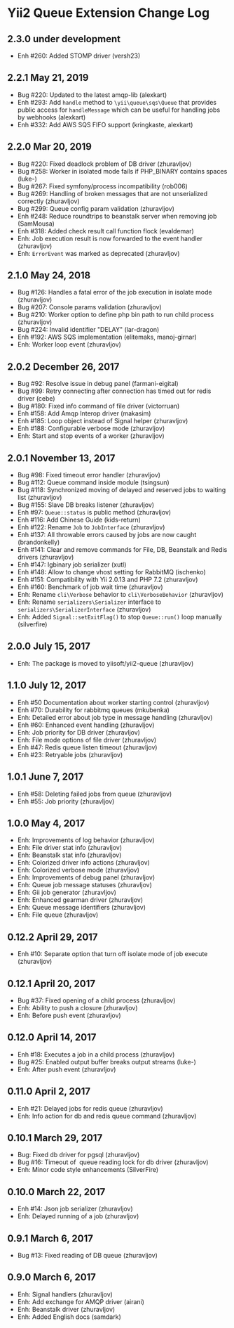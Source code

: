 Yii2 Queue Extension Change Log
===============================

2.3.0 under development
-----------------------

- Enh #260: Added STOMP driver (versh23)


2.2.1 May 21, 2019
------------------

- Bug #220: Updated to the latest amqp-lib (alexkart)
- Enh #293: Add `handle` method to `\yii\queue\sqs\Queue` that provides public access for `handleMessage` which can be 
useful for handling jobs by webhooks (alexkart)
- Enh #332: Add AWS SQS FIFO support (kringkaste, alexkart)


2.2.0 Mar 20, 2019
------------------

- Bug #220: Fixed deadlock problem of DB driver (zhuravljov)
- Bug #258: Worker in isolated mode fails if PHP_BINARY contains spaces (luke-)
- Bug #267: Fixed symfony/process incompatibility (rob006)
- Bug #269: Handling of broken messages that are not unserialized correctly (zhuravljov)
- Bug #299: Queue config param validation (zhuravljov)
- Enh #248: Reduce roundtrips to beanstalk server when removing job (SamMousa)
- Enh #318: Added check result call function flock (evaldemar)
- Enh: Job execution result is now forwarded to the event handler (zhuravljov)
- Enh: `ErrorEvent` was marked as deprecated (zhuravljov)

2.1.0 May 24, 2018
------------------

- Bug #126: Handles a fatal error of the job execution in isolate mode (zhuravljov)
- Bug #207: Console params validation (zhuravljov)
- Bug #210: Worker option to define php bin path to run child process (zhuravljov)
- Bug #224: Invalid identifier "DELAY" (lar-dragon)
- Enh #192: AWS SQS implementation (elitemaks, manoj-girnar)
- Enh: Worker loop event (zhuravljov)

2.0.2 December 26, 2017
-----------------------

- Bug #92: Resolve issue in debug panel (farmani-eigital)
- Bug #99: Retry connecting after connection has timed out for redis driver (cebe)
- Bug #180: Fixed info command of file driver (victorruan)
- Enh #158: Add Amqp Interop driver (makasim)
- Enh #185: Loop object instead of Signal helper (zhuravljov)
- Enh #188: Configurable verbose mode (zhuravljov)
- Enh: Start and stop events of a worker (zhuravljov)

2.0.1 November 13, 2017
-----------------------

- Bug #98: Fixed timeout error handler (zhuravljov)
- Bug #112: Queue command inside module (tsingsun)
- Bug #118: Synchronized moving of delayed and reserved jobs to waiting list (zhuravljov)
- Bug #155: Slave DB breaks listener (zhuravljov)
- Enh #97: `Queue::status` is public method (zhuravljov)
- Enh #116: Add Chinese Guide (kids-return)
- Enh #122: Rename `Job` to `JobInterface` (zhuravljov)
- Enh #137: All throwable errors caused by jobs are now caught (brandonkelly)
- Enh #141: Clear and remove commands for File, DB, Beanstalk and Redis drivers (zhuravljov)
- Enh #147: Igbinary job serializer (xutl)
- Enh #148: Allow to change vhost setting for RabbitMQ (ischenko)
- Enh #151: Compatibility with Yii 2.0.13 and PHP 7.2 (zhuravljov)
- Enh #160: Benchmark of job wait time (zhuravljov)
- Enh: Rename `cli\Verbose` behavior to `cli\VerboseBehavior` (zhuravljov)
- Enh: Rename `serializers\Serializer` interface to `serializers\SerializerInterface` (zhuravljov)
- Enh: Added `Signal::setExitFlag()` to stop `Queue::run()` loop manually (silverfire)

2.0.0 July 15, 2017
-------------------

- Enh: The package is moved to yiisoft/yii2-queue (zhuravljov)

1.1.0 July 12, 2017
-------------------

- Enh #50 Documentation about worker starting control (zhuravljov)
- Enh #70: Durability for rabbitmq queues (mkubenka)
- Enh: Detailed error about job type in message handling (zhuravljov)
- Enh #60: Enhanced event handling (zhuravljov)
- Enh: Job priority for DB driver (zhuravljov)
- Enh: File mode options of file driver (zhuravljov)
- Enh #47: Redis queue listen timeout (zhuravljov)
- Enh #23: Retryable jobs (zhuravljov)

1.0.1 June 7, 2017
------------------

- Enh #58: Deleting failed jobs from queue (zhuravljov)
- Enh #55: Job priority (zhuravljov)

1.0.0 May 4, 2017
-----------------

- Enh: Improvements of log behavior (zhuravljov)
- Enh: File driver stat info (zhuravljov)
- Enh: Beanstalk stat info (zhuravljov)
- Enh: Colorized driver info actions (zhuravljov)
- Enh: Colorized verbose mode (zhuravljov)
- Enh: Improvements of debug panel (zhuravljov)
- Enh: Queue job message statuses (zhuravljov)
- Enh: Gii job generator (zhuravljov)
- Enh: Enhanced gearman driver (zhuravljov)
- Enh: Queue message identifiers (zhuravljov)
- Enh: File queue (zhuravljov)

0.12.2 April 29, 2017
---------------------

- Enh #10: Separate option that turn off isolate mode of job execute (zhuravljov)

0.12.1 April 20, 2017
---------------------

- Bug #37: Fixed opening of a child process (zhuravljov)
- Enh: Ability to push a closure (zhuravljov)
- Enh: Before push event (zhuravljov)

0.12.0 April 14, 2017
---------------------

- Enh #18: Executes a job in a child process (zhuravljov)
- Bug #25: Enabled output buffer breaks output streams (luke-)
- Enh: After push event (zhuravljov)

0.11.0 April 2, 2017
--------------------

- Enh #21: Delayed jobs for redis queue (zhuravljov)
- Enh: Info action for db and redis queue command (zhuravljov)

0.10.1 March 29, 2017
---------------------

- Bug: Fixed db driver for pgsql (zhuravljov)
- Bug #16: Timeout of  queue reading lock for db driver (zhuravljov)
- Enh: Minor code style enhancements (SilverFire)

0.10.0 March 22, 2017
---------------------

- Enh #14: Json job serializer (zhuravljov)
- Enh: Delayed running of a job (zhuravljov)

0.9.1 March 6, 2017
-------------------

- Bug #13: Fixed reading of DB queue (zhuravljov)

0.9.0 March 6, 2017
-------------------

- Enh: Signal handlers (zhuravljov)
- Enh: Add exchange for AMQP driver (airani)
- Enh: Beanstalk driver (zhuravljov)
- Enh: Added English docs (samdark)
